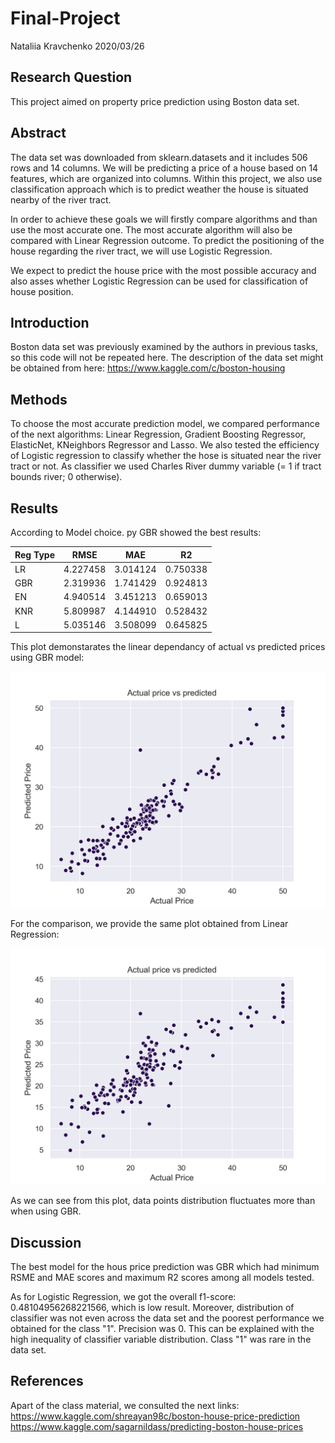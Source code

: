 # Final-Project
Nataliia Kravchenko 2020/03/26

## Research Question
This project aimed on property price prediction using Boston data set.

## Abstract
The data set was downloaded from sklearn.datasets and it includes 506 rows and 14 columns.
We will be predicting a price of a house based on 14 features, which are organized into
columns. Within this project, we also use classification approach which is to predict weather
the house is situated nearby of the river tract.

In order to achieve these goals we will firstly compare algorithms and than use the most
accurate one. The most accurate algorithm will also be compared with Linear Regression outcome.
To predict the positioning of the house regarding the river tract, we will use Logistic
Regression.

We expect to predict the house price with the most possible accuracy and also asses whether
Logistic Regression can be used for classification of house position.

## Introduction
Boston data set was previously examined by the authors in previous tasks, so this code will
not be repeated here. The description of the data set might be obtained from here:
https://www.kaggle.com/c/boston-housing

## Methods
To choose the most accurate prediction model, we compared performance of the next algorithms:
Linear Regression, Gradient Boosting Regressor, ElasticNet, KNeighbors Regressor and Lasso.
We also tested the efficiency of Logistic regression to classify whether the hose is situated
near the river tract or not. As classifier we used Charles River dummy variable
(= 1 if tract bounds river; 0 otherwise).

## Results
According to Model choice. py GBR showed the best results: 

Reg Type|RMSE |MAE |R2
--------|-----|----|---
LR|4.227458|3.014124|0.750338
GBR|2.319936|1.741429|0.924813
EN|4.940514|3.451213|0.659013
KNR|5.809987|4.144910|0.528432
L|5.035146|3.508099|0.645825

This plot demonstarates the linear dependancy of actual vs predicted prices using GBR model:

![plot](project_plots/gbr_act_vs_pred.png)

For the comparison, we provide the same plot obtained from Linear Regression:

![plot](project_plots/lin_act_vs_pred.png)

As we can see from this plot, data points distribution fluctuates more than when using GBR.

## Discussion

The best model for the hous price prediction was GBR which had minimum RSME and MAE scores and maximum
R2 scores among all models tested. 

As for Logistic Regression, we got the overall f1-score: 0.48104956268221566, which
is low result. Moreover, distribution of classifier was not even across the data set and the
poorest performance we obtained for the class "1". Precision was 0. This can be explained
with the high inequality of classifier variable distribution. Class "1" was rare in the data
set.

## References
Apart of the class material, we consulted the next links:
https://www.kaggle.com/shreayan98c/boston-house-price-prediction
https://www.kaggle.com/sagarnildass/predicting-boston-house-prices


 

